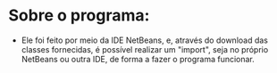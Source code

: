 # Sobre o programa:

* Ele foi feito por meio da IDE NetBeans, e, através do download das classes fornecidas, é possível realizar um "import", seja no próprio NetBeans ou outra IDE, de forma a 
fazer o programa funcionar.
